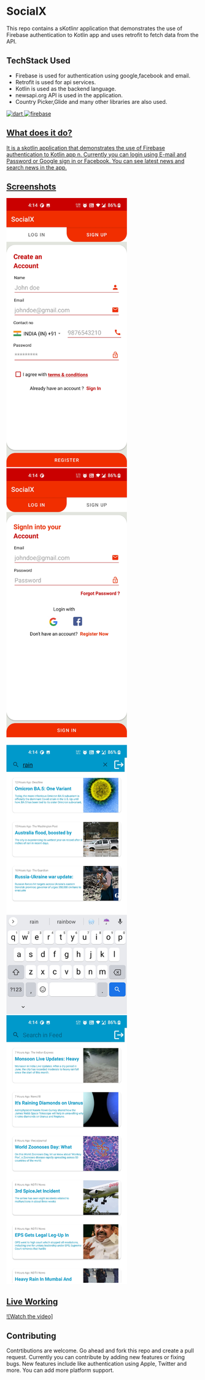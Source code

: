 # SocialX

This repo contains a sKotlinr application that demonstrates the use of Firebase authentication to Kotlin app and uses retrofit to fetch data from the API.

## TechStack Used

* Firebase is used for authentication using google,facebook and email.
* Retrofit is used for api services.
* Kotlin is used as the backend language.
* newsapi.org API is used in the application.
* Country Picker,Glide and many other libraries are also used.


<a href="https://dart.dev" target="_blank"> <img src="https://www.vectorlogo.zone/logos/kotlin/kotlin-icon.svg" alt="dart" width="40" height="40"/> </a> <a href="https://firebase.google.com/" target="_blank"> <img src="https://www.vectorlogo.zone/logos/firebase/firebase-icon.svg" alt="firebase" width="40" height="40"/>

## What does it do?

It is a skotlin application that demonstrates the use of Firebase authentication to Kotlin app n.
Currently you can login using E-mail and Password or Google sign in or Facebook.
You can see latest news and search news in the app.

## Screenshots

<p float = "left">
<img src = "screenshots\signup.jpg" height = "700"/>
<img src = "screenshots\login.jpg" height = "700"/>
</br>
</br>
<img src = "screenshots\search.jpg" height = "700"/>
<img src = "screenshots\home.jpg" height = "700"/>
</p>

## Live Working

[![Watch the video]](https://drive.google.com/file/d/1t3A_DgRQMGOwggNSOUHW0cY5u427zwfY/view?usp=sharing)

## Contributing

Contrtibutions are welcome. Go ahead and fork this repo and create a pull request. Currently you can contribute by adding new features or fixing bugs. New features include like authentication using Apple, Twitter and more. You can add more platform support.
